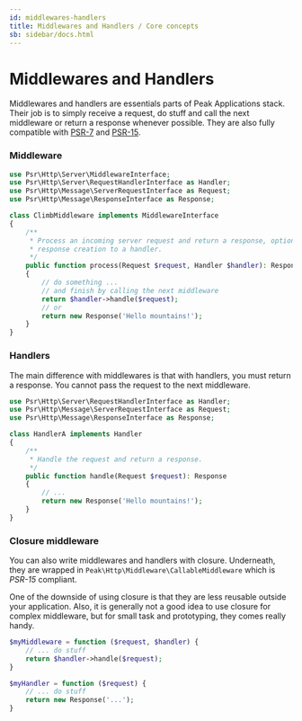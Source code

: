 ```yaml
---
id: middlewares-handlers
title: Middlewares and Handlers / Core concepts
sb: sidebar/docs.html
---
```


# Middlewares and Handlers


Middlewares and handlers are essentials parts of Peak Applications stack. Their job is to simply receive a request, do stuff and call the next middleware or return a response whenever possible. They are also fully compatible with [PSR-7](https://www.php-fig.org/psr/psr-7/) and [PSR-15](https://www.php-fig.org/psr/psr-15/).


### Middleware

```php
use Psr\Http\Server\MiddlewareInterface;
use Psr\Http\Server\RequestHandlerInterface as Handler;
use Psr\Http\Message\ServerRequestInterface as Request;
use Psr\Http\Message\ResponseInterface as Response;

class ClimbMiddleware implements MiddlewareInterface
{
    /**
     * Process an incoming server request and return a response, optionally delegating
     * response creation to a handler.
     */
    public function process(Request $request, Handler $handler): Response 
    {
        // do something ...
        // and finish by calling the next middleware
        return $handler->handle($request);
        // or 
        return new Response('Hello mountains!');
    }
}
```


### Handlers

The main difference with middlewares is that with handlers, you must return a response. You cannot pass the request to the next middleware.

```php
use Psr\Http\Server\RequestHandlerInterface as Handler;
use Psr\Http\Message\ServerRequestInterface as Request;
use Psr\Http\Message\ResponseInterface as Response;

class HandlerA implements Handler
{
    /**
     * Handle the request and return a response.
     */
    public function handle(Request $request): Response
    {
        // ...
        return new Response('Hello mountains!');
    }
}  
```

### Closure middleware
You can also write middlewares and handlers with closure. Underneath, they are wrapped in `Peak\Http\Middleware\CallableMiddleware` which is *PSR-15* compliant. 

One of the downside of using closure is that they are less reusable outside your application. Also, it is generally not a good idea to use closure for complex middleware, but for small task and prototyping, they comes really handy.

```php
$myMiddleware = function ($request, $handler) {
    // ... do stuff
    return $handler->handle($request);
}

$myHandler = function ($request) {
    // ... do stuff
    return new Response('...');
}
```